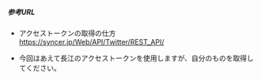 ##### 参考URL
- アクセストークンの取得の仕方
https://syncer.jp/Web/API/Twitter/REST_API/

- 今回はあえて長江のアクセストークンを使用しますが、自分のものを取得してください。